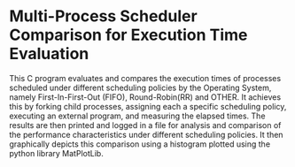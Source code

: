 # Multi-Process Scheduler Comparison for Execution Time Evaluation
This C program evaluates and compares the execution times of processes scheduled under different scheduling policies by the Operating System, namely First-In-First-Out (FIFO), Round-Robin(RR) and OTHER. It achieves this by forking child processes, assigning each a specific scheduling policy, executing an external program, and measuring the elapsed times. The results are then printed and logged in a file for analysis and comparison of the performance characteristics under different scheduling policies. It then graphically depicts this comparison using a histogram plotted using the python library MatPlotLib.
